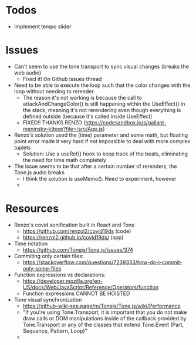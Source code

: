 # Todos
- Implement tempo slider


# Issues
- Can't seem to use the tone transport to sync visual changes (breaks the web audio)
  - Fixed it! On Github issues thread
- Need to be able to execute the loop such that the color changes with the loop without needing to rerender
  - The reason it's not working is because the call to attackAndChangeColor() is still happening within the UseEffect() in the stack, meaning it's not rerendering even though everything is defined outside (because it's called inside UseEffect)
  - FIXED!! THANKS RENZO (https://codesandbox.io/s/gallant-meninsky-k9pxe?file=/src/App.js)
- Renzo's solution used the (time) parameter and some math, but floating point error made it very hard if not impossible to deal with more complex tuplets
  - Solution: Use a useRef() hook to keep track of the beats, eliminating the need for time math completely
- The issue seems to be that after a certain number of rerenders, the Tone.js audio breaks
  - I think the solution is useMemo(). Need to experiment, however
  - 


# Resources
- Renzo's covid sonification built in React and Tone
  - https://github.com/renzol2/covid19ds (code)
  - https://renzol2.github.io/covid19ds/ (app)
- Time notation
  - https://github.com/Tonejs/Tone.js/issues/374
- Commiting only certain files:
  - https://stackoverflow.com/questions/7239333/how-do-i-commit-only-some-files
- Function expressions vs declarations:
  - https://developer.mozilla.org/en-US/docs/Web/JavaScript/Reference/Operators/function
  - Function expressions CANNOT BE HOISTED
- Tone visual synchronization
  - https://github-wiki-see.page/m/Tonejs/Tone.js/wiki/Performance
  - "If you're using Tone.Transport, it is important that you do not make draw calls or DOM manipulations inside of the callback provided by Tone.Transport or any of the classes that extend Tone.Event (Part, Sequence, Pattern, Loop)"
  - 